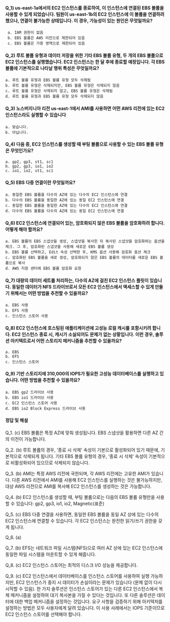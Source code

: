 #### Q_1) us-east-1a에서의 EC2 인스턴스를 종료하여, 이 인스턴스에 연결된 EBS 볼륨을 사용할 수 있게 되었습니다. 팀원이 us-east-1b의 EC2 인스턴스에 이 볼륨을 연결하려 했으나, 연결이 불가능한 상태입니다. 이 경우, 가능성이 있는 원인은 무엇일까요? ####
	 a. IAM 권한이 없음
     b. EBS 볼륨은 AWS 리전으로 제한되어 있음
     c. EBS 볼륨은 가용 영역으로 제한되어 있음
    
#### Q_2) 루트 볼륨 유형과 데이터 저장을 위한 기타 EBS 볼륨 유형, 두 개의 EBS 볼륨으로 EC2 인스턴스를 실행했습니다. EC2 인스턴스는 한 달 후에 종료할 예정입니다. 각 EBS 볼륨에 기본적으로 나타날 행위 특성은 무엇일까요? ####
	a. 루트 볼륨 유형과 EBS 볼륨 유형 모두 삭제됨
    b. 루트 볼륨 유형은 삭제되지만, EBS 볼륨 유형은 삭제되지 않음
    c. 루트 볼륨 유형은 삭제되지 않고, EBS 볼륨 유형은 삭제됨
    d. 루트 볼륨 유형과 EBS 볼륨 유형 모두 삭제되지 않음
    
#### Q_3) 노스버지니아 리전 us-east-1에서 AMI를 사용하면 어떤 AWS 리전에 있는 EC2 인스턴스라도 실행할 수 있습니다 ####
	a. 맞습니다.
    b. 아닙니다.

#### Q_4) 다음 중, EC2 인스턴스를 생성할 때 부팅 볼륨으로 사용할 수 있는 EBS 볼륨 유형은 무엇인가요? ####
	a. gp2, gp3, st1, sc1
    b. gp2, gp3, io1, io2
    c. io1, io2, st1, sc1

#### Q_5) EBS 다중 연결이란 무엇일까요? ####
	a. 동일한 EBS 볼륨을 다수의 AZ에 있는 다수의 EC2 인스턴스에 연결
    b. 다수의 EBS 볼륨을 동일한 AZ에 있는 동일 EC2 인스턴스에 연결
    c. 동일한 EBS 볼륨을 동일한 AZ에 있는 다수의 EC2 인스턴스에 연결
    d. 다수의 EBS 볼륨을 다수의 AZ에 있는 동일 EC2 인스턴스에 연결


#### Q_6) EC2 인스턴스에 연결되어 있는, 암호화되지 않은 EBS 볼륨을 암호화하려 합니다. 어떻게 해야 할까요? ####
	a. EBS 볼륨의 EBS 스냅샷을 생성, 스냅샷을 복사힌 뒤 복사된 스냅샷을 암호화하는 옵션을 체크. 그 후, 암호화된 스냅샷을 사용해 새로운 EBS 볼륨 생성
    b. EBS 볼륨 선택하고, Edit 속성 선택한 후, KMS 옵션 사용해 암호화 옴션 체크
    c. 암호화된 EBS 볼륨을 새로 생성, 암호화되지 않은 EBS 볼륨의 데이터를 새로운 EBS 볼륨으로 복사
    d. AWS 지원 센터에 EBS 볼륨 암호화 요청

#### Q_7) 대량의 데이터 세트를 처리하는, 다수의 AZ에 걸친 EC2 인스턴스 플릿이 있습니다. 동일한 데이터가 NFS 드라이브로서 모든 EC2 인스턴스에서 액세스할 수 있게 만들기 위해서는 어떤 방법을 추천할 수 있을까요? ####
	a. EBS 사용
    b. EFS 사용
    c. 인스턴스 스토어 사용

#### Q_8) EC2 인스턴스에 호스팅된 애플리케이션에 고성능 로컬 캐시를 포함시키려 합니다. EC2 인스턴스 종료 시, 캐시가 소실되어도 문제가 없는 상황입니다. 이런 경우, 솔루션 아키텍트로서 어떤 스토리지 메커니즘을 추천할 수 있을까요? ####
	a. EBS
    b. EFS
    c. 인스턴스 스토어

#### Q_9) 기반 스토리지에 310,000의 IOPS가 필요한 고성능 데이터베이스를 실행하고 있습니다. 어떤 방법을 추천할 수 있을까요? ####
	a. EBS gp2 드라이브 사용
    b. EBS io1 드라이브 사용
    c. EC2 인스턴스 스토어 사용
    d. EBS io2 Block Express 드라이브 사용

#### 정답 및 해설 #### 
Q_1. (c)
EBS 볼륨은 특정 AZ에 맞춰 생성됩니다. EBS 스냅샷을 활용하면 다른 AZ 간의 이전이 가능합니다.

Q_2. (b)
루트 볼륨의 경우, ‘종료 시 삭제' 속성이 기본으로 활성화되어 있기 때문에, 기본적으로 삭제되게 됩니다. 기타 EBS 볼륨 유형의 경우, ‘종료 시 삭제' 속성이 기본적으로 비활성화되어 있으므로 삭제되지 않습니다.

Q_3. (b)
AMI는 특정 AWS 리전에 국한되며, 각 AWS 리전에는 고유한 AMI가 있습니다. 다른 AWS 리전에서 AMI를 사용해 EC2 인스턴스를 실행하는 것은 불가능하지만, 대상 AWS 리전으로 AMI를 복사해 EC2 인스턴스를 생성하는 것은 가능합니다.

Q_4. (b)
EC2 인스턴스를 생성할 때, 부팅 볼륨으로는 다음의 EBS 볼륨 유형만을 사용할 수 있습니다: gp2, gp3, io1, io2, Magnetic(표준)

Q_5. (c)
EBS 다중 연결을 사용하면, 동일한 EBS 볼륨을 동일 AZ 상에 있는 다수의 EC2 인스턴스에 연결할 수 있습니다. 각 EC2 인스턴스는 완전한 읽기/쓰기 권한을 갖게 됩니다.

Q_6. (a)

Q_7. (b)
EFS는 네트워크 파일 시스템(NFS)으로 여러 AZ 상에 있는 EC2 인스턴스에 동일한 파일 시스템을 마운트할 수 있게 해줍니다.

Q_8. (c)
EC2 인스턴스 스토어는 최적의 디스크 I/O 성능을 제공합니다.

Q_9. (c)
EC2 인스턴스에서 데이터베이스를 인스턴스 스토어를 사용하여 실행 가능하지만, EC2 인스턴스가 중지 시 데이터가 손실이라는 문제가 있습니다 (문제 없이 다시 시작할 수 있음). 한 가지 솔루션은 인스턴스 스토어가 있는 다른 EC2 인스턴스에서 복제 메커니즘을 설정하여 대기 복사본을 가질 수 있다는 것입니다. 또 다른 솔루션은 데이터에 대한 백업 메커니즘을 설정하는 것입니다. 요구 사항을 검증하기 위해 아키텍처를 설정하는 방법은 모두 사용자에게 달려 있습니다. 이 사용 사례에서는 IOPS 기준이므로 EC2 인스턴스 스토어를 선택해야 합니다.
